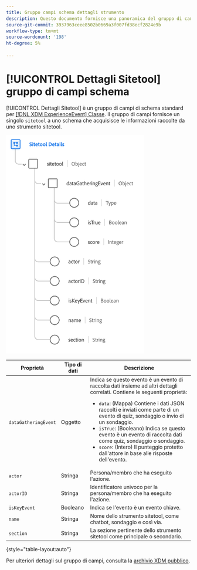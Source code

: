 ```yaml
---
title: Gruppo campi schema dettagli strumento
description: Questo documento fornisce una panoramica del gruppo di campi dello schema Dettagli sito.
source-git-commit: 3937963ceee8502b0669a3f007fd38ecf2824e9b
workflow-type: tm+mt
source-wordcount: '198'
ht-degree: 5%

---
```


# [!UICONTROL Dettagli Sitetool] gruppo di campi schema

[!UICONTROL Dettagli Sitetool] è un gruppo di campi di schema standard per [[!DNL XDM ExperienceEvent] Classe](../../classes/experienceevent.md). Il gruppo di campi fornisce un singolo `sitetool` a uno schema che acquisisce le informazioni raccolte da uno strumento sitetool.

![Struttura del gruppo di campi](../../images/field-groups/sitetool-details.png)

| Proprietà | Tipo di dati | Descrizione |
| --- | --- | --- |
| `dataGatheringEvent` | Oggetto | Indica se questo evento è un evento di raccolta dati insieme ad altri dettagli correlati. Contiene le seguenti proprietà:<ul><li>`data`: (Mappa) Contiene i dati JSON raccolti e inviati come parte di un evento di quiz, sondaggio o invio di un sondaggio.</li><li>`isTrue`: (Booleano) Indica se questo evento è un evento di raccolta dati come quiz, sondaggio o sondaggio.</li><li>`score`: (Intero) Il punteggio protetto dall&#39;attore in base alle risposte dell&#39;evento.</li></ul> |
| `actor` | Stringa | Persona/membro che ha eseguito l&#39;azione. |
| `actorID` | Stringa | Identificatore univoco per la persona/membro che ha eseguito l&#39;azione. |
| `isKeyEvent` | Booleano | Indica se l&#39;evento è un evento chiave. |
| `name` | Stringa | Nome dello strumento sitetool, come chatbot, sondaggio e così via. |
| `section` | Stringa | La sezione pertinente dello strumento sitetool come principale o secondario. |

{style=&quot;table-layout:auto&quot;}

Per ulteriori dettagli sul gruppo di campi, consulta la [archivio XDM pubblico](https://github.com/adobe/xdm/blob/master/components/fieldgroups/experience-event/industry-verticals/experienceevent-healthcare-sitetool.schema.json).
